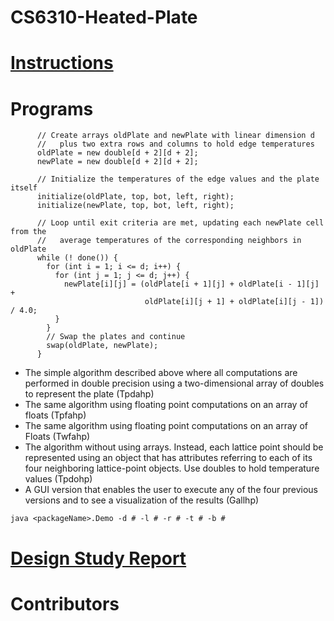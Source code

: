 CS6310-Heated-Plate
===================

# [Instructions](https://s3.amazonaws.com/content.udacity-data.com/courses/gt-cs6310/projects/project1/project1.html)

# Programs
```
      // Create arrays oldPlate and newPlate with linear dimension d
      //   plus two extra rows and columns to hold edge temperatures
      oldPlate = new double[d + 2][d + 2];
      newPlate = new double[d + 2][d + 2];

      // Initialize the temperatures of the edge values and the plate itself
      initialize(oldPlate, top, bot, left, right);
      initialize(newPlate, top, bot, left, right);

      // Loop until exit criteria are met, updating each newPlate cell from the
      //   average temperatures of the corresponding neighbors in oldPlate
      while (! done()) {
        for (int i = 1; i <= d; i++) {
          for (int j = 1; j <= d; j++) {
            newPlate[i][j] = (oldPlate[i + 1][j] + oldPlate[i - 1][j] +
                              oldPlate[i][j + 1] + oldPlate[i][j - 1]) / 4.0;
          }
        }
        // Swap the plates and continue
        swap(oldPlate, newPlate);
      }

```
* The simple algorithm described above where all computations are performed in double precision using a two-dimensional array of doubles to represent the plate (Tpdahp)
* The same algorithm using floating point computations on an array of floats (Tpfahp)
* The same algorithm using floating point computations on an array of Floats (Twfahp)
* The algorithm without using arrays. Instead, each lattice point should be represented using an object that has attributes referring to each of its four neighboring lattice-point objects. Use doubles to hold temperature values (Tpdohp)
* A GUI version that enables the user to execute any of the four previous versions and to see a visualization of the results (Gallhp)

```
java <packageName>.Demo -d # -l # -r # -t # -b #
```

# [Design Study Report](/wiki/Design-Study-Report)


# Contributors

